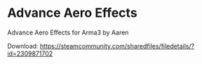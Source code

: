 # Advance Aero Effects
Advance Aero Effects for Arma3 by Aaren

Download: https://steamcommunity.com/sharedfiles/filedetails/?id=2309871702